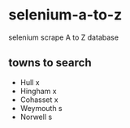# selenium-a-to-z
selenium scrape A to Z database

## towns to search
- Hull x
- Hingham x
- Cohasset x
- Weymouth s
- Norwell s

